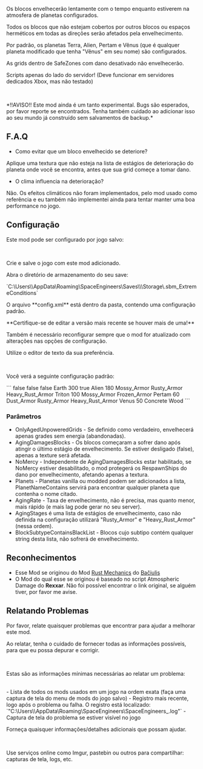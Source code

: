 <p>Os blocos envelhecerão lentamente com o tempo enquanto estiverem na atmosfera de planetas configurados.</p>
<p>Todos os blocos que não estejam cobertos por outros blocos ou espaços herméticos em todas as direções serão afetados pela envelhecimento.</p>
<p>Por padrão, os planetas Terra, Alien, Pertam e Vênus (que é qualquer planeta modificado que tenha "Vênus" em seu nome) são configurados.</p>
<p>As grids dentro de SafeZones com dano desativado não envelhecerão.</p>
<p>Scripts apenas do lado do servidor! (Deve funcionar em servidores dedicados Xbox, mas não testado)</p>
<br/>
<p>*!!AVISO!! Este mod ainda é um tanto experimental. Bugs são esperados, por favor reporte se encontrados. Tenha também cuidado ao adicionar isso ao seu mundo já construído sem salvamentos de backup.*</p>

## F.A.Q

* Como evitar que um bloco envelhecido se deteriore?
<p>Aplique uma textura que não esteja na lista de estágios de deterioração do planeta onde você se encontra, antes que sua grid começe a tomar dano.</p>

* O clima influencia na deterioração?
<p>Não. Os efeitos climáticos não foram implementados, pelo mod usado como referência e eu também não implementei ainda para tentar manter uma boa performance no jogo.</p>

## Configuração

<p>Este mod pode ser configurado por jogo salvo:</p>
<br/>
<p>Crie e salve o jogo com este mod adicionado.</p>
<p>Abra o diretório de armazenamento do seu save:</p>
`C:\Users\<UserName>\AppData\Roaming\SpaceEngineers\Saves\<RandomNumber>\<SaveGameName>\Storage\<RandomNumber>.sbm_ExtremeConditions`
<p>O arquivo **config.xml** está dentro da pasta, contendo uma configuração padrão.</p>
<p>**Certifique-se de editar a versão mais recente se houver mais de uma!**</p>
<p>Também é necessário reconfigurar sempre que o mod for atualizado com alterações nas opções de configuração.</p>
<p>Utilize o editor de texto da sua preferência.</p>
<br/>
<p>Você verá a seguinte configuração padrão:</p>
```
<OnlyAgedUnpoweredGrids>false</OnlyAgedUnpoweredGrids>
<AgingDamagesBlocks>false</AgingDamagesBlocks>
<NoMercy>false</NoMercy>
<Planets>
  <Planet>
    <PlanetNameContains>Earth</PlanetNameContains>
    <AgingRate>300</AgingRate>
    <OnlyAgedUnpoweredGrids>true</OnlyAgedUnpoweredGrids>
  </Planet>
  <Planet>
    <PlanetNameContains>Alien</PlanetNameContains>
    <AgingRate>180</AgingRate>
    <AgingStages>
      <string>Mossy_Armor</string>
      <string>Rusty_Armor</string>
      <string>Heavy_Rust_Armor</string>
    </AgingStages>
  </Planet>
  <Planet>
    <PlanetNameContains>Triton</PlanetNameContains>
    <AgingRate>100</AgingRate>
    <AgingStages>
      <string>Mossy_Armor</string>
      <string>Frozen_Armor</string>
    </AgingStages>
  </Planet>
  <Planet>
    <PlanetNameContains>Pertam</PlanetNameContains>
    <AgingRate>60</AgingRate>
    <AgingStages>
      <string>Dust_Armor</string>
      <string>Rusty_Armor</string>
      <string>Heavy_Rust_Armor</string>
    </AgingStages>
  </Planet>
  <Planet>
    <PlanetNameContains>Venus</PlanetNameContains>
    <AgingRate>50</AgingRate>
  </Planet>
</Planets>
<BlockSubtypeContainsBlackList>
  <string>Concrete</string>
  <string>Wood</string>
</BlockSubtypeContainsBlackList>
```

### Parâmetros

- OnlyAgedUnpoweredGrids - Se definido como verdadeiro, envelhecerá apenas grades sem energia (abandonadas).
- AgingDamagesBlocks - Os blocos começaram a sofrer dano após atingir o último estágio de envelhecimento. Se estiver desligado (false), apenas a texture será afetada.
- NoMercy - Independente de AgingDamagesBlocks estar habilitado, se NoMercy estiver desabilitado, o mod protegerá os RespawnShips do dano por envelhecimento, afetando apenas a textura.
- Planets - Planetas vanilla ou modded podem ser adicionados a lista, PlanetNameContains servirá para encontrar qualquer planeta que contenha o nome citado. 
- AgingRate - Taxa de envelhecimento, não é precisa, mas quanto menor, mais rápido (e mais lag pode gerar no seu server).
- AgingStages é uma lista de estágios de envelhecimento, caso não definida na configuração utilizará "Rusty_Armor" e "Heavy_Rust_Armor" (nessa ordem). 
- BlockSubtypeContainsBlackList - Blocos cujo subtipo contém qualquer string desta lista, não sofrerá de envelhecimento.

<!-- 
## Integrations

Any modded planet that has atmosphere can be used with this mod.

Any modded block will rust if it supports textures.

To make rust maintenance more realistic it is recomended to use this mod together with [url=https://steamcommunity.com/sharedfiles/filedetails/?id=500818376]Paint Gun[/url] mod, while [url=https://steamcommunity.com/sharedfiles/filedetails/?id=2046319599]disabling vanilla painting[/url]
 -->

## Reconhecimentos

- Esse Mod se originou do Mod [Rust Mechanics](https://steamcommunity.com/sharedfiles/filedetails/?id=2761947340&searchtext=rust+mechanics) do [Bačiulis](https://steamcommunity.com/id/laggorazh) 
- O Mod do qual esse se originou é baseado no script Atmospheric Damage do **Rexxar**. Não foi possível encontrar o link original, se alguém tiver, por favor me avise.

<!-- 
Ships in screenshots:
[url=https://steamcommunity.com/sharedfiles/filedetails/?id=2562576691]Astron, interplanetary tanker/hauler (No mods)[/url] by OctoBooze
[url=https://steamcommunity.com/sharedfiles/filedetails/?id=2617139013]“Frontier” Scientific Research Exploration System(No Mod)[/url] by ARC17Alpha
[url=https://steamcommunity.com/sharedfiles/filedetails/?id=2652038922]SpaceX Starship (1:1 scale)[/url] by me
 -->

## Relatando Problemas

<p>Por favor, relate quaisquer problemas que encontrar para ajudar a melhorar este mod.</p>
<p>Ao relatar, tenha o cuidado de fornecer todas as informações possíveis, para que eu possa depurar e corrigir.</p>
<br/>
<p>Estas são as informações mínimas necessárias ao relatar um problema:</p>
<br/>
- Lista de todos os mods usados em um jogo na ordem exata (faça uma captura de tela do menu de mods do jogo salvo)
- Registro mais recente, logo após o problema ou falha. O registro está localizado:
`"C:\Users\<UserName>\AppData\Roaming\SpaceEngineers\SpaceEngineers_<datetime>.log"`
- Captura de tela do problema se estiver visível no jogo
<br/>
<p>Forneça quaisquer informações/detalhes adicionais que possam ajudar.</p>
<br/>
<p>Use serviços online como Imgur, pastebin ou outros para compartilhar: capturas de tela, logs, etc.</p>